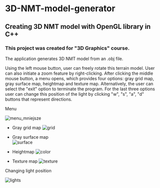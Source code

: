 # 3D-NMT-model-generator
## Creating 3D NMT model with OpenGL library in C++
### This project was created for "3D Graphics" course.
The application generates 3D NMT model from an .obj file.

Using the left mouse button, user can freely rotate this terrain model. User can also initiate a zoom feature by right-clicking. After clicking the middle mouse button, a menu opens, which provides four options: gray grid map, gray surface map, heightmap and texture map. Alternatively, the user can select the "exit" option to terminate the program. For the last three options user can change this position of the light by clicking "w", "s", "a", "d" buttons that represent directions.



Menu

![menu_mniejsze](https://github.com/anna-staniszewska/3D-NMT-model-generator/assets/97187091/1b5ed724-df64-4d06-8d5d-be8b8f61d78c)



* Gray grid map
  ![grid](https://github.com/anna-staniszewska/3D-NMT-model-generator/assets/97187091/bfb62b78-b19b-40a1-8221-ec94e8e04d34)

* Gray surface map  
  ![surface](https://github.com/anna-staniszewska/3D-NMT-model-generator/assets/97187091/7cd48e68-c311-4feb-9751-a023a381904d)

* Heightmap 
  ![color](https://github.com/anna-staniszewska/3D-NMT-model-generator/assets/97187091/22ad5bb8-dc7a-4a8a-8bdb-eb82a8f0221f)

* Texture map
  ![texture](https://github.com/anna-staniszewska/3D-NMT-model-generator/assets/97187091/c772fcfc-bd79-4c54-9325-e72d60373206)



Changing light position

![lights](https://github.com/anna-staniszewska/3D-NMT-model-generator/assets/97187091/b9ba1697-18f8-40ca-a623-33971d4de8fc)
